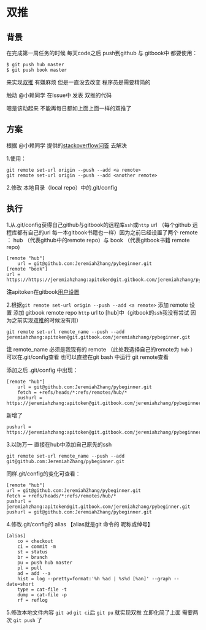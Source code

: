 # 双推

## 背景 ##

在完成第一周任务的时候 每天code之后 push到github 与 gitbook中 都要使用：

	$ git push hub master 
	$ git push book master

来实现[双推](https://jeremiahzhang.gitbooks.io/pybeginner/content/toolssupport/gitbook.html) 有嫌麻烦 但是一直没去改变 程序员是需要精简的

触动 @小赖同学 在Issue中 发表 双推的代码 

嗯是该动起来 不能再每日都如上面上面一样的双推了

## 方案

根据 @小赖同学 提供的[stackoverflow问答](http://stackoverflow.com/questions/849308/pull-push-from-multiple-remote-locations) 去解决

1.使用：

	git remote set-url origin --push --add <a remote>
	git remote set-url origin --push --add <another remote>

2.修改 本地目录（local repo）中的.git/config

## 执行

1.从.git/config获得自己github与gitbook的远程库`ssh`或`http` url （每个github 远程库都有自己的url 每一本gitbook书籍也一样）因为之前已经设置了两个 remote ： hub （代表github中的remote repo）与 book （代表gitbook书籍 remote repo)

	[remote "hub"]
		url = git@github.com:JeremiahZhang/pybeginner.git
	[remote "book"]
	url = https://https://jeremiahzhang:apitoken@git.gitbook.com/jeremiahzhang/pybeginner.git

**注**apitoken在gitbook[用户设置](https://www.gitbook.com/@jeremiahzhang/settings)

2.根据`git remote set-url origin --push --add <a remote>` 添加 remote 设置 添加 gitbook remote repo `http` url to [hub]中（gitbook的`ssh`我没有尝试 因为之前实现[双推](https://jeremiahzhang.gitbooks.io/pybeginner/content/toolssupport/gitbook.html)的时候没有用）

	git remote set-url remote_name --push --add jeremiahzhang:apitoken@git.gitbook.com/jeremiahzhang/pybeginner.git

**注** remote_name 必须是我现有的 remote （此处我选择自己的remote为 `hub` ）可以在.git/config查看 也可以直接在git bash 中运行 git remote查看

添加之后 .git/config 中出现：

	[remote "hub"]
		url = git@github.com:JeremiahZhang/pybeginner.git
		fetch = +refs/heads/*:refs/remotes/hub/*
		pushurl = https://jeremiahzhang:apitoken@git.gitbook.com/jeremiahzhang/pybeginner.git
		
新增了 

	pushurl = https://jeremiahzhang:apitoken@git.gitbook.com/jeremiahzhang/pybeginner.git

3.以防万一 直接在hub中添加自己原先的ssh

	git remote set-url remote_name --push --add git@github.com:JeremiahZhang/pybeginner.git

同样.git/config的变化可查看：

	[remote "hub"]
	url = git@github.com:JeremiahZhang/pybeginner.git
	fetch = +refs/heads/*:refs/remotes/hub/*
	pushurl = jeremiahzhang:apitoken@git.gitbook.com/jeremiahzhang/pybeginner.git
	pushurl = git@github.com:JeremiahZhang/pybeginner.git

4.修改.git/config的 alias 【alias就是git 命令的 昵称或绰号】

	[alias]
		co = checkout
		ci = commit -m
		st = status
		br = branch
		pu = push hub master
		pl = pull
		ad = add --a
		hist = log --pretty=format:'%h %ad | %s%d [%an]' --graph --date=short
		type = cat-file -t
		dump = cat-file -p
		rf = reflog
5.修改本地文件内容 `git ad` `git ci`后 `git pu` 就实现双推 立即化简了上面 需要两次 `git push` 了


	
	

